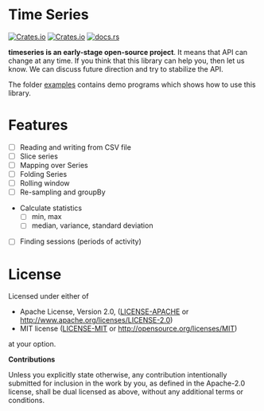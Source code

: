 # Time Series

[![Crates.io](https://img.shields.io/crates/v/timeseries.svg)](https://crates.io/crates/timeseries) [![Crates.io](https://img.shields.io/crates/l/timeseries.svg)](https://github.com/carldata/timeseries/blob/master/LICENSE-MIT) [![docs.rs](https://docs.rs/timeseries/badge.svg)](https://docs.rs/timeseries/)

**timeseries is an early-stage open-source project**. It means that API can change at any time.
If you think that this library can help you, then let us know. We can discuss future direction and try to stabilize the API.

The folder [examples](https://github.com/klangner/timeseries/tree/master/examples) contains demo programs which shows how to use this library.


# Features
   
  * [ ] Reading and writing from CSV file
  * [ ] Slice series
  * [ ] Mapping over Series
  * [ ] Folding Series
  * [ ] Rolling window
  * [ ] Re-sampling and groupBy
  * Calculate statistics
    * [ ] min, max
    * [ ] median, variance, standard deviation
  * [ ] Finding sessions (periods of activity)  
  
# License

Licensed under either of

 * Apache License, Version 2.0, ([LICENSE-APACHE](LICENSE-APACHE) or http://www.apache.org/licenses/LICENSE-2.0)
 * MIT license ([LICENSE-MIT](LICENSE-MIT) or http://opensource.org/licenses/MIT)

at your option.


**Contributions**

Unless you explicitly state otherwise, any contribution intentionally submitted
for inclusion in the work by you, as defined in the Apache-2.0 license, shall be
dual licensed as above, without any additional terms or conditions.
